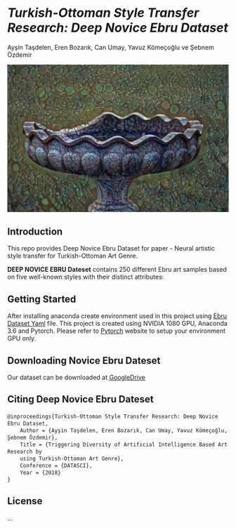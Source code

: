 # *Turkish-Ottoman Style Transfer Research: Deep Novice Ebru Dataset*
Ayşin Taşdelen, Eren Bozarık, Can Umay, Yavuz Kömeçoğlu ve Şebnem Özdemir

![display](imgs/display.jpg  "display")
## Introduction
This repo provides Deep Novice Ebru Dataset for paper - Neural artistic style transfer for Turkish-Ottoman Art Genre. 

**DEEP NOVICE EBRU Dateset** contains 250 different Ebru art samples based on five well-known styles with their distinct attributes:



## Getting Started
After installing anaconda create  environment used in this project using [Ebru Dataset Yaml](/ebru-dataset.yaml)   file. 
This project is created using NVIDIA 1080 GPU, Anaconda 3.6 and Pytorch. 
Please refer to [Pytorch](https://pytorch.org/)  website to setup your environment GPU only.

## Downloading Novice Ebru Dateset
Our dataset can be downloaded at [GoogleDrive](#)

## Citing  Deep Novice Ebru Dateset
```
@inproceedings{Turkish-Ottoman Style Transfer Research: Deep Novice Ebru Dataset,
    Author = {Ayşin Taşdelen, Eren Bozarık, Can Umay, Yavuz Kömeçoğlu, Şebnem Özdemir},
    Title = {Triggering Diversity of Artificial Intelligence Based Art Research by 
    using Turkish-Ottoman Art Genre},
    Conference = {DATASCI},
    Year = {2018}
}
```
## License
...
